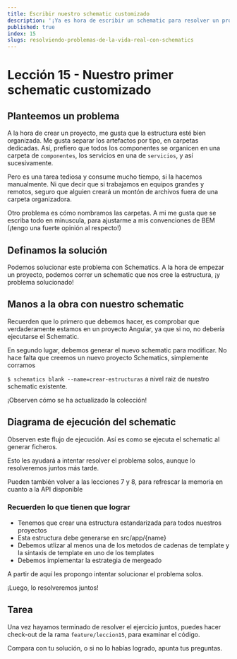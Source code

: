 ```yaml
---
title: Escribir nuestro schematic customizado
description: '¡Ya es hora de escribir un schematic para resolver un problema concreto! '
published: true
index: 15
slugs: resolviendo-problemas-de-la-vida-real-con-schematics
---
```


# Lección 15 - Nuestro primer schematic customizado

## Planteemos un problema

A la hora de crear un proyecto, me gusta que la estructura esté bien organizada. Me gusta separar los artefactos por tipo, en carpetas dedicadas. Así, prefiero que todos los componentes se organicen en una carpeta de `componentes`, los servicios en una de `servicios`, y así sucesivamente.

Pero es una tarea tediosa y consume mucho tiempo, si la hacemos manualmente. Ni que decir que si trabajamos en equipos grandes y remotos, seguro que alguien creará un montón de archivos fuera de una carpeta organizadora.

Otro problema es cómo nombramos las carpetas. A mi me gusta que se escriba todo en minuscula, para ajustarme a mis convenciones de BEM (¡tengo una fuerte opinión al respecto!)

## Definamos la solución

Podemos solucionar este problema con Schematics. A la hora de empezar un proyecto, podemos correr un schematic que nos cree la estructura, ¡y problema solucionado!


## Manos a la obra con nuestro schematic

Recuerden que lo primero que debemos hacer, es comprobar que verdaderamente estamos en un proyecto Angular, ya que si no, no debería ejecutarse el Schematic.

En segundo lugar, debemos generar el nuevo schematic para modificar. No hace falta que creemos un nuevo proyecto Schematics, simplemente corramos

```$ schematics blank --name=crear-estructuras``` a nivel raiz de nuestro schematic existente.

¡Observen cómo se ha actualizado la colección!

## Diagrama de ejecución del schematic

Observen este flujo de ejecución. Así es como se ejecuta el schematic al generar ficheros.

Esto les ayudará a intentar resolver el problema solos, aunque lo resolveremos juntos más tarde.

Pueden también volver a las lecciones 7 y 8, para refrescar la memoria en cuanto a la API disponible

### Recuerden lo que tienen que lograr

- Tenemos que crear una estructura estandarizada para todos nuestros proyectos
- Esta estructura debe generarse en src/app/{name}
- Debemos utlizar al menos una de los metodos de cadenas de template y la sintaxis de template en uno de los templates
- Debemos implementar la estrategia de mergeado

A partir de aquí les propongo intentar solucionar el problema solos.

¡Luego, lo resolveremos juntos!


## Tarea

Una vez hayamos terminado de resolver el ejercicio juntos, puedes hacer check-out de la rama `feature/leccion15`, para examinar el código.

Compara con tu solución, o si no lo habías logrado, apunta tus preguntas.
